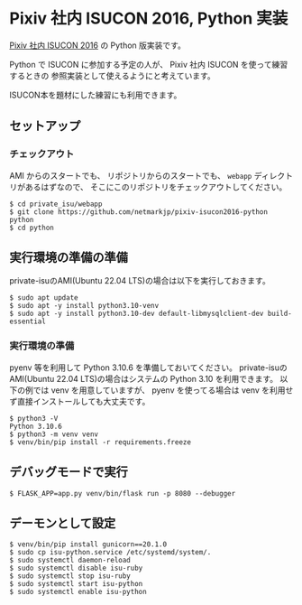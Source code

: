 # Pixiv 社内 ISUCON 2016, Python 実装

[Pixiv 社内 ISUCON 2016](https://github.com/catatsuy/private-isu) の Python 版実装です。

Python で ISUCON に参加する予定の人が、 Pixiv 社内 ISUCON を使って練習するときの
参照実装として使えるようにと考えています。

ISUCON本を題材にした練習にも利用できます。

## セットアップ

### チェックアウト

AMI からのスタートでも、 リポジトリからのスタートでも、 `webapp` ディレクトリがあるはずなので、
そこにこのリポジトリをチェックアウトしてください。

```console
$ cd private_isu/webapp
$ git clone https://github.com/netmarkjp/pixiv-isucon2016-python python
$ cd python
```

## 実行環境の準備の準備

private-isuのAMI(Ubuntu 22.04 LTS)の場合は以下を実行しておきます。

```console
$ sudo apt update
$ sudo apt -y install python3.10-venv
$ sudo apt -y install python3.10-dev default-libmysqlclient-dev build-essential
```

### 実行環境の準備

pyenv 等を利用して Python 3.10.6 を準備しておいてください。
private-isuのAMI(Ubuntu 22.04 LTS)の場合はシステムの Python 3.10 を利用できます。
以下の例では venv を用意していますが、 pyenv を使ってる場合は venv を利用せず直接インストールしても大丈夫です。

```console
$ python3 -V
Python 3.10.6
$ python3 -m venv venv
$ venv/bin/pip install -r requirements.freeze
```

## デバッグモードで実行

```console
$ FLASK_APP=app.py venv/bin/flask run -p 8080 --debugger
```


## デーモンとして設定

```console
$ venv/bin/pip install gunicorn==20.1.0
$ sudo cp isu-python.service /etc/systemd/system/.
$ sudo systemctl daemon-reload
$ sudo systemctl disable isu-ruby
$ sudo systemctl stop isu-ruby
$ sudo systemctl start isu-python
$ sudo systemctl enable isu-python
```